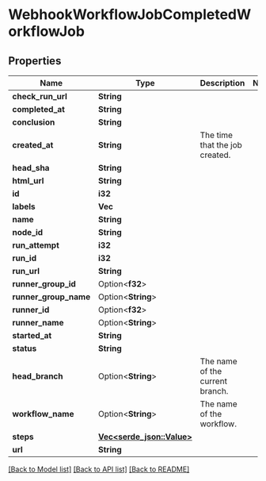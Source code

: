 # WebhookWorkflowJobCompletedWorkflowJob

## Properties

Name | Type | Description | Notes
------------ | ------------- | ------------- | -------------
**check_run_url** | **String** |  | 
**completed_at** | **String** |  | 
**conclusion** | **String** |  | 
**created_at** | **String** | The time that the job created. | 
**head_sha** | **String** |  | 
**html_url** | **String** |  | 
**id** | **i32** |  | 
**labels** | **Vec<String>** |  | 
**name** | **String** |  | 
**node_id** | **String** |  | 
**run_attempt** | **i32** |  | 
**run_id** | **i32** |  | 
**run_url** | **String** |  | 
**runner_group_id** | Option<**f32**> |  | 
**runner_group_name** | Option<**String**> |  | 
**runner_id** | Option<**f32**> |  | 
**runner_name** | Option<**String**> |  | 
**started_at** | **String** |  | 
**status** | **String** |  | 
**head_branch** | Option<**String**> | The name of the current branch. | 
**workflow_name** | Option<**String**> | The name of the workflow. | 
**steps** | [**Vec<serde_json::Value>**](serde_json::Value.md) |  | 
**url** | **String** |  | 

[[Back to Model list]](../README.md#documentation-for-models) [[Back to API list]](../README.md#documentation-for-api-endpoints) [[Back to README]](../README.md)


